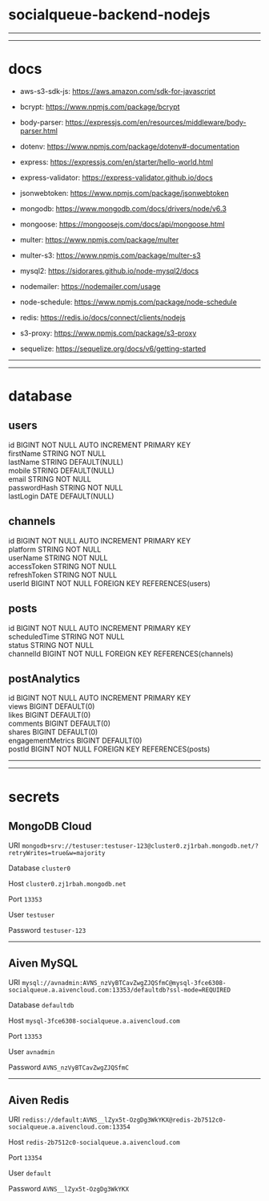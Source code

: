 # socialqueue-backend-nodejs

---
---

# docs

- aws-s3-sdk-js: https://aws.amazon.com/sdk-for-javascript

- bcrypt: https://www.npmjs.com/package/bcrypt

- body-parser: https://expressjs.com/en/resources/middleware/body-parser.html

- dotenv: https://www.npmjs.com/package/dotenv#-documentation

- express: https://expressjs.com/en/starter/hello-world.html

- express-validator: https://express-validator.github.io/docs

- jsonwebtoken: https://www.npmjs.com/package/jsonwebtoken

- mongodb: https://www.mongodb.com/docs/drivers/node/v6.3

- mongoose: https://mongoosejs.com/docs/api/mongoose.html

- multer: https://www.npmjs.com/package/multer

- multer-s3: https://www.npmjs.com/package/multer-s3

- mysql2: https://sidorares.github.io/node-mysql2/docs

- nodemailer: https://nodemailer.com/usage

- node-schedule: https://www.npmjs.com/package/node-schedule

- redis: https://redis.io/docs/connect/clients/nodejs

- s3-proxy: https://www.npmjs.com/package/s3-proxy

- sequelize: https://sequelize.org/docs/v6/getting-started

---
---

# database

## users
id  BIGINT NOT NULL AUTO INCREMENT PRIMARY KEY \
firstName   STRING   NOT NULL \
lastName    STRING    DEFAULT(NULL) \
mobile  STRING  DEFAULT(NULL) \
email   STRING   NOT NULL \
passwordHash    STRING    NOT NULL \
lastLogin   DATE    DEFAULT(NULL)

## channels
id  BIGINT NOT NULL AUTO INCREMENT PRIMARY KEY \
platform    STRING  NOT NULL \
userName    STRING  NOT NULL \
accessToken    STRING  NOT NULL \
refreshToken    STRING  NOT NULL \
userId  BIGINT  NOT NULL    FOREIGN KEY REFERENCES(users)

## posts
id  BIGINT NOT NULL AUTO INCREMENT PRIMARY KEY \
scheduledTime   STRING  NOT NULL \
status  STRING  NOT NULL \
channelId  BIGINT  NOT NULL    FOREIGN KEY REFERENCES(channels)

## postAnalytics
id  BIGINT NOT NULL AUTO INCREMENT PRIMARY KEY \
views   BIGINT  DEFAULT(0) \
likes   BIGINT  DEFAULT(0) \
comments    BIGINT  DEFAULT(0) \
shares  BIGINT  DEFAULT(0) \
engagementMetrics   BIGINT  DEFAULT(0) \
postId  BIGINT  NOT NULL    FOREIGN KEY REFERENCES(posts)





---
---

# secrets

## MongoDB Cloud

URI `mongodb+srv://testuser:testuser-123@cluster0.zj1rbah.mongodb.net/?retryWrites=true&w=majority`

Database `cluster0`

Host `cluster0.zj1rbah.mongodb.net`

Port `13353`

User `testuser`

Password `testuser-123`

---

## Aiven MySQL

URI `mysql://avnadmin:AVNS_nzVyBTCavZwgZJQSfmC@mysql-3fce6308-socialqueue.a.aivencloud.com:13353/defaultdb?ssl-mode=REQUIRED`

Database `defaultdb`

Host `mysql-3fce6308-socialqueue.a.aivencloud.com`

Port `13353`

User `avnadmin`

Password `AVNS_nzVyBTCavZwgZJQSfmC`

---

## Aiven Redis

URI `rediss://default:AVNS__lZyx5t-OzgDg3WkYKX@redis-2b7512c0-socialqueue.a.aivencloud.com:13354`

Host `redis-2b7512c0-socialqueue.a.aivencloud.com`

Port `13354`

User `default`

Password `AVNS__lZyx5t-OzgDg3WkYKX`


